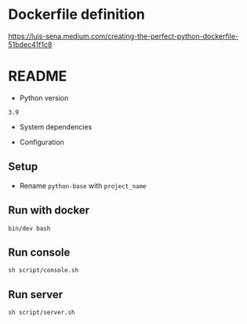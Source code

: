 # Dockerfile definition
https://luis-sena.medium.com/creating-the-perfect-python-dockerfile-51bdec41f1c8

# README

* Python version

`3.9`

* System dependencies

* Configuration

## Setup

* Rename `python-base` with `project_name`

## Run with docker
```
bin/dev bash
```

## Run console

```
sh script/console.sh
```

## Run server

```
sh script/server.sh
```
